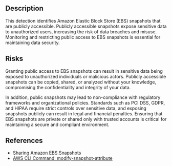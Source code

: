 ## Description

This detection identifies Amazon Elastic Block Store (EBS) snapshots that are publicly accessible. Publicly accessible snapshots expose sensitive data to unauthorized users, increasing the risk of data breaches and misuse. Monitoring and restricting public access to EBS snapshots is essential for maintaining data security.

## Risks

Granting public access to EBS snapshots can result in sensitive data being exposed to unauthorized individuals or malicious actors. Publicly accessible snapshots can be copied, shared, or analyzed without your knowledge, compromising the confidentiality and integrity of your data.

In addition, public snapshots may lead to non-compliance with regulatory frameworks and organizational policies. Standards such as PCI DSS, GDPR, and HIPAA require strict controls over sensitive data, and exposing snapshots publicly can result in legal and financial penalties. Ensuring that EBS snapshots are private or shared only with trusted accounts is critical for maintaining a secure and compliant environment.

## References

- [Sharing Amazon EBS Snapshots](https://docs.aws.amazon.com/AWSEC2/latest/UserGuide/ebs-modifying-snapshot-permissions.html)
- [AWS CLI Command: modify-snapshot-attribute](https://docs.aws.amazon.com/cli/latest/reference/ec2/modify-snapshot-attribute.html)